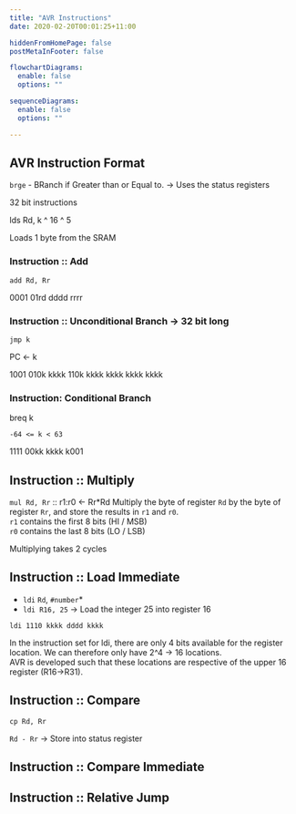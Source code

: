 ```yaml
---
title: "AVR Instructions"
date: 2020-02-20T00:01:25+11:00

hiddenFromHomePage: false
postMetaInFooter: false

flowchartDiagrams:
  enable: false
  options: ""

sequenceDiagrams: 
  enable: false
  options: ""

---
```


## AVR Instruction Format

`brge` - BRanch if Greater than or Equal to. -> Uses the status registers

32 bit instructions

lds Rd, k
^ 16
^ 5

Loads 1 byte from the SRAM

### Instruction :: Add

`add Rd, Rr`

0001 01rd dddd rrrr

### Instruction :: Unconditional Branch -> 32 bit long

`jmp k`

PC <- k

1001 010k kkkk 110k kkkk kkkk kkkk kkkk

### Instruction: Conditional Branch

breq k

`-64 <= k < 63`

1111 00kk kkkk k001

## Instruction :: Multiply

`mul Rd, Rr` :: r1:r0 <- Rr\*Rd
Multiply the byte of register `Rd` by the byte of register `Rr`, and store the results in `r1` and `r0`.  
`r1` contains the first 8 bits (HI / MSB)  
`r0` contains the last 8 bits (LO / LSB)

Multiplying takes 2 cycles

## Instruction :: Load Immediate

- `ldi` `Rd`, `#number`\*
- `ldi R16, 25` -> Load the integer 25 into register 16

`ldi 1110 kkkk dddd kkkk`

In the instruction set for ldi, there are only 4 bits available for the register location.
We can therefore only have 2^4 -> 16 locations.  
AVR is developed such that these locations are respective of the upper 16 register (R16->R31).

## Instruction :: Compare

`cp Rd, Rr`

`Rd - Rr` -> Store into status register

## Instruction :: Compare Immediate

## Instruction :: Relative Jump
